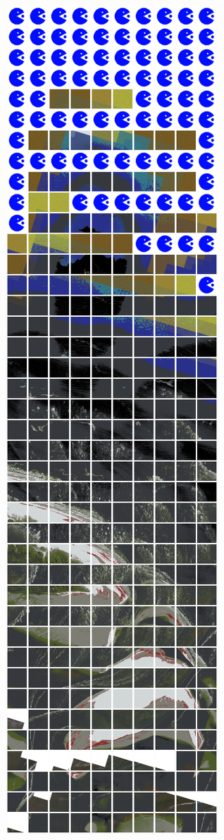 <html>
<div>
<img src="https://github.com/HakkaTjakka/NL_TILE_MAP/blob/main/source.png" height="44" width="44">
<img src="https://github.com/HakkaTjakka/NL_TILE_MAP/blob/main/source.png" height="44" width="44">
<img src="https://github.com/HakkaTjakka/NL_TILE_MAP/blob/main/source.png" height="44" width="44">
<img src="https://github.com/HakkaTjakka/NL_TILE_MAP/blob/main/source.png" height="44" width="44">
<img src="https://github.com/HakkaTjakka/NL_TILE_MAP/blob/main/source.png" height="44" width="44">
<img src="https://github.com/HakkaTjakka/NL_TILE_MAP/blob/main/source.png" height="44" width="44">
<img src="https://github.com/HakkaTjakka/NL_TILE_MAP/blob/main/source.png" height="44" width="44">
<img src="https://github.com/HakkaTjakka/NL_TILE_MAP/blob/main/source.png" height="44" width="44">
<img src="https://github.com/HakkaTjakka/NL_TILE_MAP/blob/main/source.png" height="44" width="44">
<img src="https://github.com/HakkaTjakka/NL_TILE_MAP/blob/main/source.png" height="44" width="44">
<img src="https://github.com/HakkaTjakka/NL_TILE_MAP/blob/main/source.png" height="44" width="44">
<img src="https://github.com/HakkaTjakka/NL_TILE_MAP/blob/main/source.png" height="44" width="44">
<img src="https://github.com/HakkaTjakka/NL_TILE_MAP/blob/main/source.png" height="44" width="44">
<img src="https://github.com/HakkaTjakka/NL_TILE_MAP/blob/main/source.png" height="44" width="44">
<img src="https://github.com/HakkaTjakka/NL_TILE_MAP/blob/main/source.png" height="44" width="44">
<img src="https://github.com/HakkaTjakka/NL_TILE_MAP/blob/main/source.png" height="44" width="44">
<img src="https://github.com/HakkaTjakka/NL_TILE_MAP/blob/main/source.png" height="44" width="44">
<img src="https://github.com/HakkaTjakka/NL_TILE_MAP/blob/main/source.png" height="44" width="44">
<img src="https://github.com/HakkaTjakka/NL_TILE_MAP/blob/main/source.png" height="44" width="44">
<img src="https://github.com/HakkaTjakka/NL_TILE_MAP/blob/main/source.png" height="44" width="44">
<br>
<img src="https://github.com/HakkaTjakka/NL_TILE_MAP/blob/main/source.png" height="44" width="44">
<img src="https://github.com/HakkaTjakka/NL_TILE_MAP/blob/main/source.png" height="44" width="44">
<img src="https://github.com/HakkaTjakka/NL_TILE_MAP/blob/main/source.png" height="44" width="44">
<img src="https://github.com/HakkaTjakka/NL_TILE_MAP/blob/main/source.png" height="44" width="44">
<img src="https://github.com/HakkaTjakka/NL_TILE_MAP/blob/main/source.png" height="44" width="44">
<img src="https://github.com/HakkaTjakka/NL_TILE_MAP/blob/main/source.png" height="44" width="44">
<img src="https://github.com/HakkaTjakka/NL_TILE_MAP/blob/main/source.png" height="44" width="44">
<img src="https://github.com/HakkaTjakka/NL_TILE_MAP/blob/main/source.png" height="44" width="44">
<img src="https://github.com/HakkaTjakka/NL_TILE_MAP/blob/main/source.png" height="44" width="44">
<img src="https://github.com/HakkaTjakka/NL_TILE_MAP/blob/main/source.png" height="44" width="44">
<img src="https://github.com/HakkaTjakka/NL_TILE_MAP/blob/main/source.png" height="44" width="44">
<img src="https://github.com/HakkaTjakka/NL_TILE_MAP/blob/main/source.png" height="44" width="44">
<img src="https://github.com/HakkaTjakka/NL_TILE_MAP/blob/main/source.png" height="44" width="44">
<img src="https://github.com/HakkaTjakka/NL_TILE_MAP/blob/main/source.png" height="44" width="44">
<img src="https://github.com/HakkaTjakka/NL_TILE_MAP/blob/main/source.png" height="44" width="44">
<img src="https://github.com/HakkaTjakka/NL_TILE_MAP/blob/main/source.png" height="44" width="44">
<img src="https://github.com/HakkaTjakka/NL_TILE_MAP/blob/main/source.png" height="44" width="44">
<img src="https://github.com/HakkaTjakka/NL_TILE_MAP/blob/main/source.png" height="44" width="44">
<img src="https://github.com/HakkaTjakka/NL_TILE_MAP/blob/main/source.png" height="44" width="44">
<img src="https://github.com/HakkaTjakka/NL_TILE_MAP/blob/main/source.png" height="44" width="44">
<br>
<img src="https://github.com/HakkaTjakka/NL_TILE_MAP/blob/main/source.png" height="44" width="44">
<img src="https://github.com/HakkaTjakka/NL_TILE_MAP/blob/main/source.png" height="44" width="44">
<img src="https://github.com/HakkaTjakka/NL_TILE_MAP/blob/main/18/641/-1075/r.6412.-10748.png" height="44" width="44">
<img src="https://github.com/HakkaTjakka/NL_TILE_MAP/blob/main/18/641/-1075/r.6413.-10748.png" height="44" width="44">
<img src="https://github.com/HakkaTjakka/NL_TILE_MAP/blob/main/18/641/-1075/r.6414.-10748.png" height="44" width="44">
<img src="https://github.com/HakkaTjakka/NL_TILE_MAP/blob/main/18/641/-1075/r.6415.-10748.png" height="44" width="44">
<img src="https://github.com/HakkaTjakka/NL_TILE_MAP/blob/main/source.png" height="44" width="44">
<img src="https://github.com/HakkaTjakka/NL_TILE_MAP/blob/main/source.png" height="44" width="44">
<img src="https://github.com/HakkaTjakka/NL_TILE_MAP/blob/main/source.png" height="44" width="44">
<img src="https://github.com/HakkaTjakka/NL_TILE_MAP/blob/main/source.png" height="44" width="44">
<img src="https://github.com/HakkaTjakka/NL_TILE_MAP/blob/main/source.png" height="44" width="44">
<img src="https://github.com/HakkaTjakka/NL_TILE_MAP/blob/main/source.png" height="44" width="44">
<img src="https://github.com/HakkaTjakka/NL_TILE_MAP/blob/main/source.png" height="44" width="44">
<img src="https://github.com/HakkaTjakka/NL_TILE_MAP/blob/main/source.png" height="44" width="44">
<img src="https://github.com/HakkaTjakka/NL_TILE_MAP/blob/main/source.png" height="44" width="44">
<img src="https://github.com/HakkaTjakka/NL_TILE_MAP/blob/main/source.png" height="44" width="44">
<img src="https://github.com/HakkaTjakka/NL_TILE_MAP/blob/main/source.png" height="44" width="44">
<img src="https://github.com/HakkaTjakka/NL_TILE_MAP/blob/main/source.png" height="44" width="44">
<img src="https://github.com/HakkaTjakka/NL_TILE_MAP/blob/main/source.png" height="44" width="44">
<img src="https://github.com/HakkaTjakka/NL_TILE_MAP/blob/main/source.png" height="44" width="44">
<br>
<img src="https://github.com/HakkaTjakka/NL_TILE_MAP/blob/main/source.png" height="44" width="44">
<img src="https://github.com/HakkaTjakka/NL_TILE_MAP/blob/main/18/641/-1075/r.6411.-10747.png" height="44" width="44">
<img src="https://github.com/HakkaTjakka/NL_TILE_MAP/blob/main/18/641/-1075/r.6412.-10747.png" height="44" width="44">
<img src="https://github.com/HakkaTjakka/NL_TILE_MAP/blob/main/18/641/-1075/r.6413.-10747.png" height="44" width="44">
<img src="https://github.com/HakkaTjakka/NL_TILE_MAP/blob/main/18/641/-1075/r.6414.-10747.png" height="44" width="44">
<img src="https://github.com/HakkaTjakka/NL_TILE_MAP/blob/main/18/641/-1075/r.6415.-10747.png" height="44" width="44">
<img src="https://github.com/HakkaTjakka/NL_TILE_MAP/blob/main/18/641/-1075/r.6416.-10747.png" height="44" width="44">
<img src="https://github.com/HakkaTjakka/NL_TILE_MAP/blob/main/18/641/-1075/r.6417.-10747.png" height="44" width="44">
<img src="https://github.com/HakkaTjakka/NL_TILE_MAP/blob/main/18/641/-1075/r.6418.-10747.png" height="44" width="44">
<img src="https://github.com/HakkaTjakka/NL_TILE_MAP/blob/main/source.png" height="44" width="44">
<img src="https://github.com/HakkaTjakka/NL_TILE_MAP/blob/main/source.png" height="44" width="44">
<img src="https://github.com/HakkaTjakka/NL_TILE_MAP/blob/main/source.png" height="44" width="44">
<img src="https://github.com/HakkaTjakka/NL_TILE_MAP/blob/main/source.png" height="44" width="44">
<img src="https://github.com/HakkaTjakka/NL_TILE_MAP/blob/main/source.png" height="44" width="44">
<img src="https://github.com/HakkaTjakka/NL_TILE_MAP/blob/main/source.png" height="44" width="44">
<img src="https://github.com/HakkaTjakka/NL_TILE_MAP/blob/main/source.png" height="44" width="44">
<img src="https://github.com/HakkaTjakka/NL_TILE_MAP/blob/main/source.png" height="44" width="44">
<img src="https://github.com/HakkaTjakka/NL_TILE_MAP/blob/main/source.png" height="44" width="44">
<img src="https://github.com/HakkaTjakka/NL_TILE_MAP/blob/main/source.png" height="44" width="44">
<img src="https://github.com/HakkaTjakka/NL_TILE_MAP/blob/main/source.png" height="44" width="44">
<br>
<img src="https://github.com/HakkaTjakka/NL_TILE_MAP/blob/main/source.png" height="44" width="44">
<img src="https://github.com/HakkaTjakka/NL_TILE_MAP/blob/main/18/641/-1075/r.6411.-10746.png" height="44" width="44">
<img src="https://github.com/HakkaTjakka/NL_TILE_MAP/blob/main/18/641/-1075/r.6412.-10746.png" height="44" width="44">
<img src="https://github.com/HakkaTjakka/NL_TILE_MAP/blob/main/18/641/-1075/r.6413.-10746.png" height="44" width="44">
<img src="https://github.com/HakkaTjakka/NL_TILE_MAP/blob/main/18/641/-1075/r.6414.-10746.png" height="44" width="44">
<img src="https://github.com/HakkaTjakka/NL_TILE_MAP/blob/main/18/641/-1075/r.6415.-10746.png" height="44" width="44">
<img src="https://github.com/HakkaTjakka/NL_TILE_MAP/blob/main/18/641/-1075/r.6416.-10746.png" height="44" width="44">
<img src="https://github.com/HakkaTjakka/NL_TILE_MAP/blob/main/18/641/-1075/r.6417.-10746.png" height="44" width="44">
<img src="https://github.com/HakkaTjakka/NL_TILE_MAP/blob/main/18/641/-1075/r.6418.-10746.png" height="44" width="44">
<img src="https://github.com/HakkaTjakka/NL_TILE_MAP/blob/main/source.png" height="44" width="44">
<img src="https://github.com/HakkaTjakka/NL_TILE_MAP/blob/main/source.png" height="44" width="44">
<img src="https://github.com/HakkaTjakka/NL_TILE_MAP/blob/main/18/642/-1075/r.6421.-10746.png" height="44" width="44">
<img src="https://github.com/HakkaTjakka/NL_TILE_MAP/blob/main/18/642/-1075/r.6422.-10746.png" height="44" width="44">
<img src="https://github.com/HakkaTjakka/NL_TILE_MAP/blob/main/source.png" height="44" width="44">
<img src="https://github.com/HakkaTjakka/NL_TILE_MAP/blob/main/source.png" height="44" width="44">
<img src="https://github.com/HakkaTjakka/NL_TILE_MAP/blob/main/source.png" height="44" width="44">
<img src="https://github.com/HakkaTjakka/NL_TILE_MAP/blob/main/source.png" height="44" width="44">
<img src="https://github.com/HakkaTjakka/NL_TILE_MAP/blob/main/source.png" height="44" width="44">
<img src="https://github.com/HakkaTjakka/NL_TILE_MAP/blob/main/source.png" height="44" width="44">
<img src="https://github.com/HakkaTjakka/NL_TILE_MAP/blob/main/source.png" height="44" width="44">
<br>
<img src="https://github.com/HakkaTjakka/NL_TILE_MAP/blob/main/source.png" height="44" width="44">
<img src="https://github.com/HakkaTjakka/NL_TILE_MAP/blob/main/18/641/-1075/r.6411.-10745.png" height="44" width="44">
<img src="https://github.com/HakkaTjakka/NL_TILE_MAP/blob/main/18/641/-1075/r.6412.-10745.png" height="44" width="44">
<img src="https://github.com/HakkaTjakka/NL_TILE_MAP/blob/main/18/641/-1075/r.6413.-10745.png" height="44" width="44">
<img src="https://github.com/HakkaTjakka/NL_TILE_MAP/blob/main/18/641/-1075/r.6414.-10745.png" height="44" width="44">
<img src="https://github.com/HakkaTjakka/NL_TILE_MAP/blob/main/18/641/-1075/r.6415.-10745.png" height="44" width="44">
<img src="https://github.com/HakkaTjakka/NL_TILE_MAP/blob/main/18/641/-1075/r.6416.-10745.png" height="44" width="44">
<img src="https://github.com/HakkaTjakka/NL_TILE_MAP/blob/main/18/641/-1075/r.6417.-10745.png" height="44" width="44">
<img src="https://github.com/HakkaTjakka/NL_TILE_MAP/blob/main/18/641/-1075/r.6418.-10745.png" height="44" width="44">
<img src="https://github.com/HakkaTjakka/NL_TILE_MAP/blob/main/18/641/-1075/r.6419.-10745.png" height="44" width="44">
<img src="https://github.com/HakkaTjakka/NL_TILE_MAP/blob/main/18/642/-1075/r.6420.-10745.png" height="44" width="44">
<img src="https://github.com/HakkaTjakka/NL_TILE_MAP/blob/main/18/642/-1075/r.6421.-10745.png" height="44" width="44">
<img src="https://github.com/HakkaTjakka/NL_TILE_MAP/blob/main/18/642/-1075/r.6422.-10745.png" height="44" width="44">
<img src="https://github.com/HakkaTjakka/NL_TILE_MAP/blob/main/18/642/-1075/r.6423.-10745.png" height="44" width="44">
<img src="https://github.com/HakkaTjakka/NL_TILE_MAP/blob/main/18/642/-1075/r.6424.-10745.png" height="44" width="44">
<img src="https://github.com/HakkaTjakka/NL_TILE_MAP/blob/main/18/642/-1075/r.6425.-10745.png" height="44" width="44">
<img src="https://github.com/HakkaTjakka/NL_TILE_MAP/blob/main/source.png" height="44" width="44">
<img src="https://github.com/HakkaTjakka/NL_TILE_MAP/blob/main/source.png" height="44" width="44">
<img src="https://github.com/HakkaTjakka/NL_TILE_MAP/blob/main/source.png" height="44" width="44">
<img src="https://github.com/HakkaTjakka/NL_TILE_MAP/blob/main/source.png" height="44" width="44">
<br>
<img src="https://github.com/HakkaTjakka/NL_TILE_MAP/blob/main/18/641/-1075/r.6410.-10744.png" height="44" width="44">
<img src="https://github.com/HakkaTjakka/NL_TILE_MAP/blob/main/18/641/-1075/r.6411.-10744.png" height="44" width="44">
<img src="https://github.com/HakkaTjakka/NL_TILE_MAP/blob/main/18/641/-1075/r.6412.-10744.png" height="44" width="44">
<img src="https://github.com/HakkaTjakka/NL_TILE_MAP/blob/main/18/641/-1075/r.6413.-10744.png" height="44" width="44">
<img src="https://github.com/HakkaTjakka/NL_TILE_MAP/blob/main/18/641/-1075/r.6414.-10744.png" height="44" width="44">
<img src="https://github.com/HakkaTjakka/NL_TILE_MAP/blob/main/18/641/-1075/r.6415.-10744.png" height="44" width="44">
<img src="https://github.com/HakkaTjakka/NL_TILE_MAP/blob/main/18/641/-1075/r.6416.-10744.png" height="44" width="44">
<img src="https://github.com/HakkaTjakka/NL_TILE_MAP/blob/main/18/641/-1075/r.6417.-10744.png" height="44" width="44">
<img src="https://github.com/HakkaTjakka/NL_TILE_MAP/blob/main/18/641/-1075/r.6418.-10744.png" height="44" width="44">
<img src="https://github.com/HakkaTjakka/NL_TILE_MAP/blob/main/18/641/-1075/r.6419.-10744.png" height="44" width="44">
<img src="https://github.com/HakkaTjakka/NL_TILE_MAP/blob/main/18/642/-1075/r.6420.-10744.png" height="44" width="44">
<img src="https://github.com/HakkaTjakka/NL_TILE_MAP/blob/main/18/642/-1075/r.6421.-10744.png" height="44" width="44">
<img src="https://github.com/HakkaTjakka/NL_TILE_MAP/blob/main/18/642/-1075/r.6422.-10744.png" height="44" width="44">
<img src="https://github.com/HakkaTjakka/NL_TILE_MAP/blob/main/18/642/-1075/r.6423.-10744.png" height="44" width="44">
<img src="https://github.com/HakkaTjakka/NL_TILE_MAP/blob/main/18/642/-1075/r.6424.-10744.png" height="44" width="44">
<img src="https://github.com/HakkaTjakka/NL_TILE_MAP/blob/main/18/642/-1075/r.6425.-10744.png" height="44" width="44">
<img src="https://github.com/HakkaTjakka/NL_TILE_MAP/blob/main/18/642/-1075/r.6426.-10744.png" height="44" width="44">
<img src="https://github.com/HakkaTjakka/NL_TILE_MAP/blob/main/18/642/-1075/r.6427.-10744.png" height="44" width="44">
<img src="https://github.com/HakkaTjakka/NL_TILE_MAP/blob/main/18/642/-1075/r.6428.-10744.png" height="44" width="44">
<img src="https://github.com/HakkaTjakka/NL_TILE_MAP/blob/main/source.png" height="44" width="44">
<br>
<img src="https://github.com/HakkaTjakka/NL_TILE_MAP/blob/main/18/641/-1075/r.6410.-10743.png" height="44" width="44">
<img src="https://github.com/HakkaTjakka/NL_TILE_MAP/blob/main/18/641/-1075/r.6411.-10743.png" height="44" width="44">
<img src="https://github.com/HakkaTjakka/NL_TILE_MAP/blob/main/18/641/-1075/r.6412.-10743.png" height="44" width="44">
<img src="https://github.com/HakkaTjakka/NL_TILE_MAP/blob/main/18/641/-1075/r.6413.-10743.png" height="44" width="44">
<img src="https://github.com/HakkaTjakka/NL_TILE_MAP/blob/main/18/641/-1075/r.6414.-10743.png" height="44" width="44">
<img src="https://github.com/HakkaTjakka/NL_TILE_MAP/blob/main/18/641/-1075/r.6415.-10743.png" height="44" width="44">
<img src="https://github.com/HakkaTjakka/NL_TILE_MAP/blob/main/18/641/-1075/r.6416.-10743.png" height="44" width="44">
<img src="https://github.com/HakkaTjakka/NL_TILE_MAP/blob/main/18/641/-1075/r.6417.-10743.png" height="44" width="44">
<img src="https://github.com/HakkaTjakka/NL_TILE_MAP/blob/main/18/641/-1075/r.6418.-10743.png" height="44" width="44">
<img src="https://github.com/HakkaTjakka/NL_TILE_MAP/blob/main/18/641/-1075/r.6419.-10743.png" height="44" width="44">
<img src="https://github.com/HakkaTjakka/NL_TILE_MAP/blob/main/18/642/-1075/r.6420.-10743.png" height="44" width="44">
<img src="https://github.com/HakkaTjakka/NL_TILE_MAP/blob/main/18/642/-1075/r.6421.-10743.png" height="44" width="44">
<img src="https://github.com/HakkaTjakka/NL_TILE_MAP/blob/main/18/642/-1075/r.6422.-10743.png" height="44" width="44">
<img src="https://github.com/HakkaTjakka/NL_TILE_MAP/blob/main/18/642/-1075/r.6423.-10743.png" height="44" width="44">
<img src="https://github.com/HakkaTjakka/NL_TILE_MAP/blob/main/18/642/-1075/r.6424.-10743.png" height="44" width="44">
<img src="https://github.com/HakkaTjakka/NL_TILE_MAP/blob/main/18/642/-1075/r.6425.-10743.png" height="44" width="44">
<img src="https://github.com/HakkaTjakka/NL_TILE_MAP/blob/main/18/642/-1075/r.6426.-10743.png" height="44" width="44">
<img src="https://github.com/HakkaTjakka/NL_TILE_MAP/blob/main/18/642/-1075/r.6427.-10743.png" height="44" width="44">
<img src="https://github.com/HakkaTjakka/NL_TILE_MAP/blob/main/18/642/-1075/r.6428.-10743.png" height="44" width="44">
<img src="https://github.com/HakkaTjakka/NL_TILE_MAP/blob/main/18/642/-1075/r.6429.-10743.png" height="44" width="44">
<br>
<img src="https://github.com/HakkaTjakka/NL_TILE_MAP/blob/main/18/641/-1075/r.6410.-10742.png" height="44" width="44">
<img src="https://github.com/HakkaTjakka/NL_TILE_MAP/blob/main/18/641/-1075/r.6411.-10742.png" height="44" width="44">
<img src="https://github.com/HakkaTjakka/NL_TILE_MAP/blob/main/18/641/-1075/r.6412.-10742.png" height="44" width="44">
<img src="https://github.com/HakkaTjakka/NL_TILE_MAP/blob/main/18/641/-1075/r.6413.-10742.png" height="44" width="44">
<img src="https://github.com/HakkaTjakka/NL_TILE_MAP/blob/main/18/641/-1075/r.6414.-10742.png" height="44" width="44">
<img src="https://github.com/HakkaTjakka/NL_TILE_MAP/blob/main/18/641/-1075/r.6415.-10742.png" height="44" width="44">
<img src="https://github.com/HakkaTjakka/NL_TILE_MAP/blob/main/18/641/-1075/r.6416.-10742.png" height="44" width="44">
<img src="https://github.com/HakkaTjakka/NL_TILE_MAP/blob/main/18/641/-1075/r.6417.-10742.png" height="44" width="44">
<img src="https://github.com/HakkaTjakka/NL_TILE_MAP/blob/main/18/641/-1075/r.6418.-10742.png" height="44" width="44">
<img src="https://github.com/HakkaTjakka/NL_TILE_MAP/blob/main/18/641/-1075/r.6419.-10742.png" height="44" width="44">
<img src="https://github.com/HakkaTjakka/NL_TILE_MAP/blob/main/18/642/-1075/r.6420.-10742.png" height="44" width="44">
<img src="https://github.com/HakkaTjakka/NL_TILE_MAP/blob/main/18/642/-1075/r.6421.-10742.png" height="44" width="44">
<img src="https://github.com/HakkaTjakka/NL_TILE_MAP/blob/main/18/642/-1075/r.6422.-10742.png" height="44" width="44">
<img src="https://github.com/HakkaTjakka/NL_TILE_MAP/blob/main/18/642/-1075/r.6423.-10742.png" height="44" width="44">
<img src="https://github.com/HakkaTjakka/NL_TILE_MAP/blob/main/18/642/-1075/r.6424.-10742.png" height="44" width="44">
<img src="https://github.com/HakkaTjakka/NL_TILE_MAP/blob/main/18/642/-1075/r.6425.-10742.png" height="44" width="44">
<img src="https://github.com/HakkaTjakka/NL_TILE_MAP/blob/main/18/642/-1075/r.6426.-10742.png" height="44" width="44">
<img src="https://github.com/HakkaTjakka/NL_TILE_MAP/blob/main/18/642/-1075/r.6427.-10742.png" height="44" width="44">
<img src="https://github.com/HakkaTjakka/NL_TILE_MAP/blob/main/18/642/-1075/r.6428.-10742.png" height="44" width="44">
<img src="https://github.com/HakkaTjakka/NL_TILE_MAP/blob/main/18/642/-1075/r.6429.-10742.png" height="44" width="44">
<br>
<img src="https://github.com/HakkaTjakka/NL_TILE_MAP/blob/main/18/641/-1075/r.6410.-10741.png" height="44" width="44">
<img src="https://github.com/HakkaTjakka/NL_TILE_MAP/blob/main/18/641/-1075/r.6411.-10741.png" height="44" width="44">
<img src="https://github.com/HakkaTjakka/NL_TILE_MAP/blob/main/18/641/-1075/r.6412.-10741.png" height="44" width="44">
<img src="https://github.com/HakkaTjakka/NL_TILE_MAP/blob/main/18/641/-1075/r.6413.-10741.png" height="44" width="44">
<img src="https://github.com/HakkaTjakka/NL_TILE_MAP/blob/main/18/641/-1075/r.6414.-10741.png" height="44" width="44">
<img src="https://github.com/HakkaTjakka/NL_TILE_MAP/blob/main/18/641/-1075/r.6415.-10741.png" height="44" width="44">
<img src="https://github.com/HakkaTjakka/NL_TILE_MAP/blob/main/18/641/-1075/r.6416.-10741.png" height="44" width="44">
<img src="https://github.com/HakkaTjakka/NL_TILE_MAP/blob/main/18/641/-1075/r.6417.-10741.png" height="44" width="44">
<img src="https://github.com/HakkaTjakka/NL_TILE_MAP/blob/main/18/641/-1075/r.6418.-10741.png" height="44" width="44">
<img src="https://github.com/HakkaTjakka/NL_TILE_MAP/blob/main/18/641/-1075/r.6419.-10741.png" height="44" width="44">
<img src="https://github.com/HakkaTjakka/NL_TILE_MAP/blob/main/18/642/-1075/r.6420.-10741.png" height="44" width="44">
<img src="https://github.com/HakkaTjakka/NL_TILE_MAP/blob/main/18/642/-1075/r.6421.-10741.png" height="44" width="44">
<img src="https://github.com/HakkaTjakka/NL_TILE_MAP/blob/main/18/642/-1075/r.6422.-10741.png" height="44" width="44">
<img src="https://github.com/HakkaTjakka/NL_TILE_MAP/blob/main/18/642/-1075/r.6423.-10741.png" height="44" width="44">
<img src="https://github.com/HakkaTjakka/NL_TILE_MAP/blob/main/18/642/-1075/r.6424.-10741.png" height="44" width="44">
<img src="https://github.com/HakkaTjakka/NL_TILE_MAP/blob/main/18/642/-1075/r.6425.-10741.png" height="44" width="44">
<img src="https://github.com/HakkaTjakka/NL_TILE_MAP/blob/main/18/642/-1075/r.6426.-10741.png" height="44" width="44">
<img src="https://github.com/HakkaTjakka/NL_TILE_MAP/blob/main/18/642/-1075/r.6427.-10741.png" height="44" width="44">
<img src="https://github.com/HakkaTjakka/NL_TILE_MAP/blob/main/18/642/-1075/r.6428.-10741.png" height="44" width="44">
<img src="https://github.com/HakkaTjakka/NL_TILE_MAP/blob/main/18/642/-1075/r.6429.-10741.png" height="44" width="44">
<br>
<img src="https://github.com/HakkaTjakka/NL_TILE_MAP/blob/main/18/641/-1074/r.6410.-10740.png" height="44" width="44">
<img src="https://github.com/HakkaTjakka/NL_TILE_MAP/blob/main/18/641/-1074/r.6411.-10740.png" height="44" width="44">
<img src="https://github.com/HakkaTjakka/NL_TILE_MAP/blob/main/18/641/-1074/r.6412.-10740.png" height="44" width="44">
<img src="https://github.com/HakkaTjakka/NL_TILE_MAP/blob/main/18/641/-1074/r.6413.-10740.png" height="44" width="44">
<img src="https://github.com/HakkaTjakka/NL_TILE_MAP/blob/main/18/641/-1074/r.6414.-10740.png" height="44" width="44">
<img src="https://github.com/HakkaTjakka/NL_TILE_MAP/blob/main/18/641/-1074/r.6415.-10740.png" height="44" width="44">
<img src="https://github.com/HakkaTjakka/NL_TILE_MAP/blob/main/18/641/-1074/r.6416.-10740.png" height="44" width="44">
<img src="https://github.com/HakkaTjakka/NL_TILE_MAP/blob/main/18/641/-1074/r.6417.-10740.png" height="44" width="44">
<img src="https://github.com/HakkaTjakka/NL_TILE_MAP/blob/main/18/641/-1074/r.6418.-10740.png" height="44" width="44">
<img src="https://github.com/HakkaTjakka/NL_TILE_MAP/blob/main/18/641/-1074/r.6419.-10740.png" height="44" width="44">
<img src="https://github.com/HakkaTjakka/NL_TILE_MAP/blob/main/18/642/-1074/r.6420.-10740.png" height="44" width="44">
<img src="https://github.com/HakkaTjakka/NL_TILE_MAP/blob/main/18/642/-1074/r.6421.-10740.png" height="44" width="44">
<img src="https://github.com/HakkaTjakka/NL_TILE_MAP/blob/main/18/642/-1074/r.6422.-10740.png" height="44" width="44">
<img src="https://github.com/HakkaTjakka/NL_TILE_MAP/blob/main/18/642/-1074/r.6423.-10740.png" height="44" width="44">
<img src="https://github.com/HakkaTjakka/NL_TILE_MAP/blob/main/18/642/-1074/r.6424.-10740.png" height="44" width="44">
<img src="https://github.com/HakkaTjakka/NL_TILE_MAP/blob/main/18/642/-1074/r.6425.-10740.png" height="44" width="44">
<img src="https://github.com/HakkaTjakka/NL_TILE_MAP/blob/main/18/642/-1074/r.6426.-10740.png" height="44" width="44">
<img src="https://github.com/HakkaTjakka/NL_TILE_MAP/blob/main/18/642/-1074/r.6427.-10740.png" height="44" width="44">
<img src="https://github.com/HakkaTjakka/NL_TILE_MAP/blob/main/18/642/-1074/r.6428.-10740.png" height="44" width="44">
<img src="https://github.com/HakkaTjakka/NL_TILE_MAP/blob/main/18/642/-1074/r.6429.-10740.png" height="44" width="44">
<br>
<img src="https://github.com/HakkaTjakka/NL_TILE_MAP/blob/main/18/641/-1074/r.6410.-10739.png" height="44" width="44">
<img src="https://github.com/HakkaTjakka/NL_TILE_MAP/blob/main/18/641/-1074/r.6411.-10739.png" height="44" width="44">
<img src="https://github.com/HakkaTjakka/NL_TILE_MAP/blob/main/18/641/-1074/r.6412.-10739.png" height="44" width="44">
<img src="https://github.com/HakkaTjakka/NL_TILE_MAP/blob/main/18/641/-1074/r.6413.-10739.png" height="44" width="44">
<img src="https://github.com/HakkaTjakka/NL_TILE_MAP/blob/main/18/641/-1074/r.6414.-10739.png" height="44" width="44">
<img src="https://github.com/HakkaTjakka/NL_TILE_MAP/blob/main/18/641/-1074/r.6415.-10739.png" height="44" width="44">
<img src="https://github.com/HakkaTjakka/NL_TILE_MAP/blob/main/18/641/-1074/r.6416.-10739.png" height="44" width="44">
<img src="https://github.com/HakkaTjakka/NL_TILE_MAP/blob/main/18/641/-1074/r.6417.-10739.png" height="44" width="44">
<img src="https://github.com/HakkaTjakka/NL_TILE_MAP/blob/main/18/641/-1074/r.6418.-10739.png" height="44" width="44">
<img src="https://github.com/HakkaTjakka/NL_TILE_MAP/blob/main/18/641/-1074/r.6419.-10739.png" height="44" width="44">
<img src="https://github.com/HakkaTjakka/NL_TILE_MAP/blob/main/18/642/-1074/r.6420.-10739.png" height="44" width="44">
<img src="https://github.com/HakkaTjakka/NL_TILE_MAP/blob/main/18/642/-1074/r.6421.-10739.png" height="44" width="44">
<img src="https://github.com/HakkaTjakka/NL_TILE_MAP/blob/main/18/642/-1074/r.6422.-10739.png" height="44" width="44">
<img src="https://github.com/HakkaTjakka/NL_TILE_MAP/blob/main/18/642/-1074/r.6423.-10739.png" height="44" width="44">
<img src="https://github.com/HakkaTjakka/NL_TILE_MAP/blob/main/18/642/-1074/r.6424.-10739.png" height="44" width="44">
<img src="https://github.com/HakkaTjakka/NL_TILE_MAP/blob/main/18/642/-1074/r.6425.-10739.png" height="44" width="44">
<img src="https://github.com/HakkaTjakka/NL_TILE_MAP/blob/main/18/642/-1074/r.6426.-10739.png" height="44" width="44">
<img src="https://github.com/HakkaTjakka/NL_TILE_MAP/blob/main/18/642/-1074/r.6427.-10739.png" height="44" width="44">
<img src="https://github.com/HakkaTjakka/NL_TILE_MAP/blob/main/18/642/-1074/r.6428.-10739.png" height="44" width="44">
<img src="https://github.com/HakkaTjakka/NL_TILE_MAP/blob/main/18/642/-1074/r.6429.-10739.png" height="44" width="44">
<br>
<img src="https://github.com/HakkaTjakka/NL_TILE_MAP/blob/main/18/641/-1074/r.6410.-10738.png" height="44" width="44">
<img src="https://github.com/HakkaTjakka/NL_TILE_MAP/blob/main/18/641/-1074/r.6411.-10738.png" height="44" width="44">
<img src="https://github.com/HakkaTjakka/NL_TILE_MAP/blob/main/18/641/-1074/r.6412.-10738.png" height="44" width="44">
<img src="https://github.com/HakkaTjakka/NL_TILE_MAP/blob/main/18/641/-1074/r.6413.-10738.png" height="44" width="44">
<img src="https://github.com/HakkaTjakka/NL_TILE_MAP/blob/main/18/641/-1074/r.6414.-10738.png" height="44" width="44">
<img src="https://github.com/HakkaTjakka/NL_TILE_MAP/blob/main/18/641/-1074/r.6415.-10738.png" height="44" width="44">
<img src="https://github.com/HakkaTjakka/NL_TILE_MAP/blob/main/18/641/-1074/r.6416.-10738.png" height="44" width="44">
<img src="https://github.com/HakkaTjakka/NL_TILE_MAP/blob/main/18/641/-1074/r.6417.-10738.png" height="44" width="44">
<img src="https://github.com/HakkaTjakka/NL_TILE_MAP/blob/main/18/641/-1074/r.6418.-10738.png" height="44" width="44">
<img src="https://github.com/HakkaTjakka/NL_TILE_MAP/blob/main/18/641/-1074/r.6419.-10738.png" height="44" width="44">
<img src="https://github.com/HakkaTjakka/NL_TILE_MAP/blob/main/18/642/-1074/r.6420.-10738.png" height="44" width="44">
<img src="https://github.com/HakkaTjakka/NL_TILE_MAP/blob/main/18/642/-1074/r.6421.-10738.png" height="44" width="44">
<img src="https://github.com/HakkaTjakka/NL_TILE_MAP/blob/main/18/642/-1074/r.6422.-10738.png" height="44" width="44">
<img src="https://github.com/HakkaTjakka/NL_TILE_MAP/blob/main/18/642/-1074/r.6423.-10738.png" height="44" width="44">
<img src="https://github.com/HakkaTjakka/NL_TILE_MAP/blob/main/18/642/-1074/r.6424.-10738.png" height="44" width="44">
<img src="https://github.com/HakkaTjakka/NL_TILE_MAP/blob/main/18/642/-1074/r.6425.-10738.png" height="44" width="44">
<img src="https://github.com/HakkaTjakka/NL_TILE_MAP/blob/main/18/642/-1074/r.6426.-10738.png" height="44" width="44">
<img src="https://github.com/HakkaTjakka/NL_TILE_MAP/blob/main/18/642/-1074/r.6427.-10738.png" height="44" width="44">
<img src="https://github.com/HakkaTjakka/NL_TILE_MAP/blob/main/18/642/-1074/r.6428.-10738.png" height="44" width="44">
<img src="https://github.com/HakkaTjakka/NL_TILE_MAP/blob/main/18/642/-1074/r.6429.-10738.png" height="44" width="44">
<br>
<img src="https://github.com/HakkaTjakka/NL_TILE_MAP/blob/main/18/641/-1074/r.6410.-10737.png" height="44" width="44">
<img src="https://github.com/HakkaTjakka/NL_TILE_MAP/blob/main/18/641/-1074/r.6411.-10737.png" height="44" width="44">
<img src="https://github.com/HakkaTjakka/NL_TILE_MAP/blob/main/18/641/-1074/r.6412.-10737.png" height="44" width="44">
<img src="https://github.com/HakkaTjakka/NL_TILE_MAP/blob/main/18/641/-1074/r.6413.-10737.png" height="44" width="44">
<img src="https://github.com/HakkaTjakka/NL_TILE_MAP/blob/main/18/641/-1074/r.6414.-10737.png" height="44" width="44">
<img src="https://github.com/HakkaTjakka/NL_TILE_MAP/blob/main/18/641/-1074/r.6415.-10737.png" height="44" width="44">
<img src="https://github.com/HakkaTjakka/NL_TILE_MAP/blob/main/18/641/-1074/r.6416.-10737.png" height="44" width="44">
<img src="https://github.com/HakkaTjakka/NL_TILE_MAP/blob/main/18/641/-1074/r.6417.-10737.png" height="44" width="44">
<img src="https://github.com/HakkaTjakka/NL_TILE_MAP/blob/main/18/641/-1074/r.6418.-10737.png" height="44" width="44">
<img src="https://github.com/HakkaTjakka/NL_TILE_MAP/blob/main/18/641/-1074/r.6419.-10737.png" height="44" width="44">
<img src="https://github.com/HakkaTjakka/NL_TILE_MAP/blob/main/18/642/-1074/r.6420.-10737.png" height="44" width="44">
<img src="https://github.com/HakkaTjakka/NL_TILE_MAP/blob/main/18/642/-1074/r.6421.-10737.png" height="44" width="44">
<img src="https://github.com/HakkaTjakka/NL_TILE_MAP/blob/main/18/642/-1074/r.6422.-10737.png" height="44" width="44">
<img src="https://github.com/HakkaTjakka/NL_TILE_MAP/blob/main/18/642/-1074/r.6423.-10737.png" height="44" width="44">
<img src="https://github.com/HakkaTjakka/NL_TILE_MAP/blob/main/18/642/-1074/r.6424.-10737.png" height="44" width="44">
<img src="https://github.com/HakkaTjakka/NL_TILE_MAP/blob/main/18/642/-1074/r.6425.-10737.png" height="44" width="44">
<img src="https://github.com/HakkaTjakka/NL_TILE_MAP/blob/main/18/642/-1074/r.6426.-10737.png" height="44" width="44">
<img src="https://github.com/HakkaTjakka/NL_TILE_MAP/blob/main/18/642/-1074/r.6427.-10737.png" height="44" width="44">
<img src="https://github.com/HakkaTjakka/NL_TILE_MAP/blob/main/18/642/-1074/r.6428.-10737.png" height="44" width="44">
<img src="https://github.com/HakkaTjakka/NL_TILE_MAP/blob/main/18/642/-1074/r.6429.-10737.png" height="44" width="44">
<br>
<img src="https://github.com/HakkaTjakka/NL_TILE_MAP/blob/main/18/641/-1074/r.6410.-10736.png" height="44" width="44">
<img src="https://github.com/HakkaTjakka/NL_TILE_MAP/blob/main/18/641/-1074/r.6411.-10736.png" height="44" width="44">
<img src="https://github.com/HakkaTjakka/NL_TILE_MAP/blob/main/18/641/-1074/r.6412.-10736.png" height="44" width="44">
<img src="https://github.com/HakkaTjakka/NL_TILE_MAP/blob/main/18/641/-1074/r.6413.-10736.png" height="44" width="44">
<img src="https://github.com/HakkaTjakka/NL_TILE_MAP/blob/main/18/641/-1074/r.6414.-10736.png" height="44" width="44">
<img src="https://github.com/HakkaTjakka/NL_TILE_MAP/blob/main/18/641/-1074/r.6415.-10736.png" height="44" width="44">
<img src="https://github.com/HakkaTjakka/NL_TILE_MAP/blob/main/18/641/-1074/r.6416.-10736.png" height="44" width="44">
<img src="https://github.com/HakkaTjakka/NL_TILE_MAP/blob/main/18/641/-1074/r.6417.-10736.png" height="44" width="44">
<img src="https://github.com/HakkaTjakka/NL_TILE_MAP/blob/main/18/641/-1074/r.6418.-10736.png" height="44" width="44">
<img src="https://github.com/HakkaTjakka/NL_TILE_MAP/blob/main/18/641/-1074/r.6419.-10736.png" height="44" width="44">
<img src="https://github.com/HakkaTjakka/NL_TILE_MAP/blob/main/18/642/-1074/r.6420.-10736.png" height="44" width="44">
<img src="https://github.com/HakkaTjakka/NL_TILE_MAP/blob/main/18/642/-1074/r.6421.-10736.png" height="44" width="44">
<img src="https://github.com/HakkaTjakka/NL_TILE_MAP/blob/main/18/642/-1074/r.6422.-10736.png" height="44" width="44">
<img src="https://github.com/HakkaTjakka/NL_TILE_MAP/blob/main/18/642/-1074/r.6423.-10736.png" height="44" width="44">
<img src="https://github.com/HakkaTjakka/NL_TILE_MAP/blob/main/18/642/-1074/r.6424.-10736.png" height="44" width="44">
<img src="https://github.com/HakkaTjakka/NL_TILE_MAP/blob/main/18/642/-1074/r.6425.-10736.png" height="44" width="44">
<img src="https://github.com/HakkaTjakka/NL_TILE_MAP/blob/main/18/642/-1074/r.6426.-10736.png" height="44" width="44">
<img src="https://github.com/HakkaTjakka/NL_TILE_MAP/blob/main/18/642/-1074/r.6427.-10736.png" height="44" width="44">
<img src="https://github.com/HakkaTjakka/NL_TILE_MAP/blob/main/18/642/-1074/r.6428.-10736.png" height="44" width="44">
<img src="https://github.com/HakkaTjakka/NL_TILE_MAP/blob/main/18/642/-1074/r.6429.-10736.png" height="44" width="44">
<br>
<img src="https://github.com/HakkaTjakka/NL_TILE_MAP/blob/main/18/641/-1074/r.6410.-10735.png" height="44" width="44">
<img src="https://github.com/HakkaTjakka/NL_TILE_MAP/blob/main/18/641/-1074/r.6411.-10735.png" height="44" width="44">
<img src="https://github.com/HakkaTjakka/NL_TILE_MAP/blob/main/18/641/-1074/r.6412.-10735.png" height="44" width="44">
<img src="https://github.com/HakkaTjakka/NL_TILE_MAP/blob/main/18/641/-1074/r.6413.-10735.png" height="44" width="44">
<img src="https://github.com/HakkaTjakka/NL_TILE_MAP/blob/main/18/641/-1074/r.6414.-10735.png" height="44" width="44">
<img src="https://github.com/HakkaTjakka/NL_TILE_MAP/blob/main/18/641/-1074/r.6415.-10735.png" height="44" width="44">
<img src="https://github.com/HakkaTjakka/NL_TILE_MAP/blob/main/18/641/-1074/r.6416.-10735.png" height="44" width="44">
<img src="https://github.com/HakkaTjakka/NL_TILE_MAP/blob/main/18/641/-1074/r.6417.-10735.png" height="44" width="44">
<img src="https://github.com/HakkaTjakka/NL_TILE_MAP/blob/main/18/641/-1074/r.6418.-10735.png" height="44" width="44">
<img src="https://github.com/HakkaTjakka/NL_TILE_MAP/blob/main/18/641/-1074/r.6419.-10735.png" height="44" width="44">
<img src="https://github.com/HakkaTjakka/NL_TILE_MAP/blob/main/18/642/-1074/r.6420.-10735.png" height="44" width="44">
<img src="https://github.com/HakkaTjakka/NL_TILE_MAP/blob/main/18/642/-1074/r.6421.-10735.png" height="44" width="44">
<img src="https://github.com/HakkaTjakka/NL_TILE_MAP/blob/main/18/642/-1074/r.6422.-10735.png" height="44" width="44">
<img src="https://github.com/HakkaTjakka/NL_TILE_MAP/blob/main/18/642/-1074/r.6423.-10735.png" height="44" width="44">
<img src="https://github.com/HakkaTjakka/NL_TILE_MAP/blob/main/18/642/-1074/r.6424.-10735.png" height="44" width="44">
<img src="https://github.com/HakkaTjakka/NL_TILE_MAP/blob/main/18/642/-1074/r.6425.-10735.png" height="44" width="44">
<img src="https://github.com/HakkaTjakka/NL_TILE_MAP/blob/main/18/642/-1074/r.6426.-10735.png" height="44" width="44">
<img src="https://github.com/HakkaTjakka/NL_TILE_MAP/blob/main/18/642/-1074/r.6427.-10735.png" height="44" width="44">
<img src="https://github.com/HakkaTjakka/NL_TILE_MAP/blob/main/18/642/-1074/r.6428.-10735.png" height="44" width="44">
<img src="https://github.com/HakkaTjakka/NL_TILE_MAP/blob/main/18/642/-1074/r.6429.-10735.png" height="44" width="44">
<br>
<img src="https://github.com/HakkaTjakka/NL_TILE_MAP/blob/main/18/641/-1074/r.6410.-10734.png" height="44" width="44">
<img src="https://github.com/HakkaTjakka/NL_TILE_MAP/blob/main/18/641/-1074/r.6411.-10734.png" height="44" width="44">
<img src="https://github.com/HakkaTjakka/NL_TILE_MAP/blob/main/18/641/-1074/r.6412.-10734.png" height="44" width="44">
<img src="https://github.com/HakkaTjakka/NL_TILE_MAP/blob/main/18/641/-1074/r.6413.-10734.png" height="44" width="44">
<img src="https://github.com/HakkaTjakka/NL_TILE_MAP/blob/main/18/641/-1074/r.6414.-10734.png" height="44" width="44">
<img src="https://github.com/HakkaTjakka/NL_TILE_MAP/blob/main/18/641/-1074/r.6415.-10734.png" height="44" width="44">
<img src="https://github.com/HakkaTjakka/NL_TILE_MAP/blob/main/18/641/-1074/r.6416.-10734.png" height="44" width="44">
<img src="https://github.com/HakkaTjakka/NL_TILE_MAP/blob/main/18/641/-1074/r.6417.-10734.png" height="44" width="44">
<img src="https://github.com/HakkaTjakka/NL_TILE_MAP/blob/main/18/641/-1074/r.6418.-10734.png" height="44" width="44">
<img src="https://github.com/HakkaTjakka/NL_TILE_MAP/blob/main/18/641/-1074/r.6419.-10734.png" height="44" width="44">
<img src="https://github.com/HakkaTjakka/NL_TILE_MAP/blob/main/18/642/-1074/r.6420.-10734.png" height="44" width="44">
<img src="https://github.com/HakkaTjakka/NL_TILE_MAP/blob/main/18/642/-1074/r.6421.-10734.png" height="44" width="44">
<img src="https://github.com/HakkaTjakka/NL_TILE_MAP/blob/main/18/642/-1074/r.6422.-10734.png" height="44" width="44">
<img src="https://github.com/HakkaTjakka/NL_TILE_MAP/blob/main/18/642/-1074/r.6423.-10734.png" height="44" width="44">
<img src="https://github.com/HakkaTjakka/NL_TILE_MAP/blob/main/18/642/-1074/r.6424.-10734.png" height="44" width="44">
<img src="https://github.com/HakkaTjakka/NL_TILE_MAP/blob/main/18/642/-1074/r.6425.-10734.png" height="44" width="44">
<img src="https://github.com/HakkaTjakka/NL_TILE_MAP/blob/main/18/642/-1074/r.6426.-10734.png" height="44" width="44">
<img src="https://github.com/HakkaTjakka/NL_TILE_MAP/blob/main/18/642/-1074/r.6427.-10734.png" height="44" width="44">
<img src="https://github.com/HakkaTjakka/NL_TILE_MAP/blob/main/18/642/-1074/r.6428.-10734.png" height="44" width="44">
<img src="https://github.com/HakkaTjakka/NL_TILE_MAP/blob/main/18/642/-1074/r.6429.-10734.png" height="44" width="44">
<br>
<img src="https://github.com/HakkaTjakka/NL_TILE_MAP/blob/main/18/641/-1074/r.6410.-10733.png" height="44" width="44">
<img src="https://github.com/HakkaTjakka/NL_TILE_MAP/blob/main/18/641/-1074/r.6411.-10733.png" height="44" width="44">
<img src="https://github.com/HakkaTjakka/NL_TILE_MAP/blob/main/18/641/-1074/r.6412.-10733.png" height="44" width="44">
<img src="https://github.com/HakkaTjakka/NL_TILE_MAP/blob/main/18/641/-1074/r.6413.-10733.png" height="44" width="44">
<img src="https://github.com/HakkaTjakka/NL_TILE_MAP/blob/main/18/641/-1074/r.6414.-10733.png" height="44" width="44">
<img src="https://github.com/HakkaTjakka/NL_TILE_MAP/blob/main/18/641/-1074/r.6415.-10733.png" height="44" width="44">
<img src="https://github.com/HakkaTjakka/NL_TILE_MAP/blob/main/18/641/-1074/r.6416.-10733.png" height="44" width="44">
<img src="https://github.com/HakkaTjakka/NL_TILE_MAP/blob/main/18/641/-1074/r.6417.-10733.png" height="44" width="44">
<img src="https://github.com/HakkaTjakka/NL_TILE_MAP/blob/main/18/641/-1074/r.6418.-10733.png" height="44" width="44">
<img src="https://github.com/HakkaTjakka/NL_TILE_MAP/blob/main/18/641/-1074/r.6419.-10733.png" height="44" width="44">
<img src="https://github.com/HakkaTjakka/NL_TILE_MAP/blob/main/18/642/-1074/r.6420.-10733.png" height="44" width="44">
<img src="https://github.com/HakkaTjakka/NL_TILE_MAP/blob/main/18/642/-1074/r.6421.-10733.png" height="44" width="44">
<img src="https://github.com/HakkaTjakka/NL_TILE_MAP/blob/main/18/642/-1074/r.6422.-10733.png" height="44" width="44">
<img src="https://github.com/HakkaTjakka/NL_TILE_MAP/blob/main/18/642/-1074/r.6423.-10733.png" height="44" width="44">
<img src="https://github.com/HakkaTjakka/NL_TILE_MAP/blob/main/18/642/-1074/r.6424.-10733.png" height="44" width="44">
<img src="https://github.com/HakkaTjakka/NL_TILE_MAP/blob/main/18/642/-1074/r.6425.-10733.png" height="44" width="44">
<img src="https://github.com/HakkaTjakka/NL_TILE_MAP/blob/main/18/642/-1074/r.6426.-10733.png" height="44" width="44">
<img src="https://github.com/HakkaTjakka/NL_TILE_MAP/blob/main/18/642/-1074/r.6427.-10733.png" height="44" width="44">
<img src="https://github.com/HakkaTjakka/NL_TILE_MAP/blob/main/18/642/-1074/r.6428.-10733.png" height="44" width="44">
<img src="https://github.com/HakkaTjakka/NL_TILE_MAP/blob/main/18/642/-1074/r.6429.-10733.png" height="44" width="44">
<br>
<img src="https://github.com/HakkaTjakka/NL_TILE_MAP/blob/main/18/641/-1074/r.6410.-10732.png" height="44" width="44">
<img src="https://github.com/HakkaTjakka/NL_TILE_MAP/blob/main/18/641/-1074/r.6411.-10732.png" height="44" width="44">
<img src="https://github.com/HakkaTjakka/NL_TILE_MAP/blob/main/18/641/-1074/r.6412.-10732.png" height="44" width="44">
<img src="https://github.com/HakkaTjakka/NL_TILE_MAP/blob/main/18/641/-1074/r.6413.-10732.png" height="44" width="44">
<img src="https://github.com/HakkaTjakka/NL_TILE_MAP/blob/main/18/641/-1074/r.6414.-10732.png" height="44" width="44">
<img src="https://github.com/HakkaTjakka/NL_TILE_MAP/blob/main/18/641/-1074/r.6415.-10732.png" height="44" width="44">
<img src="https://github.com/HakkaTjakka/NL_TILE_MAP/blob/main/18/641/-1074/r.6416.-10732.png" height="44" width="44">
<img src="https://github.com/HakkaTjakka/NL_TILE_MAP/blob/main/18/641/-1074/r.6417.-10732.png" height="44" width="44">
<img src="https://github.com/HakkaTjakka/NL_TILE_MAP/blob/main/18/641/-1074/r.6418.-10732.png" height="44" width="44">
<img src="https://github.com/HakkaTjakka/NL_TILE_MAP/blob/main/18/641/-1074/r.6419.-10732.png" height="44" width="44">
<img src="https://github.com/HakkaTjakka/NL_TILE_MAP/blob/main/18/642/-1074/r.6420.-10732.png" height="44" width="44">
<img src="https://github.com/HakkaTjakka/NL_TILE_MAP/blob/main/18/642/-1074/r.6421.-10732.png" height="44" width="44">
<img src="https://github.com/HakkaTjakka/NL_TILE_MAP/blob/main/18/642/-1074/r.6422.-10732.png" height="44" width="44">
<img src="https://github.com/HakkaTjakka/NL_TILE_MAP/blob/main/18/642/-1074/r.6423.-10732.png" height="44" width="44">
<img src="https://github.com/HakkaTjakka/NL_TILE_MAP/blob/main/18/642/-1074/r.6424.-10732.png" height="44" width="44">
<img src="https://github.com/HakkaTjakka/NL_TILE_MAP/blob/main/18/642/-1074/r.6425.-10732.png" height="44" width="44">
<img src="https://github.com/HakkaTjakka/NL_TILE_MAP/blob/main/18/642/-1074/r.6426.-10732.png" height="44" width="44">
<img src="https://github.com/HakkaTjakka/NL_TILE_MAP/blob/main/18/642/-1074/r.6427.-10732.png" height="44" width="44">
<img src="https://github.com/HakkaTjakka/NL_TILE_MAP/blob/main/18/642/-1074/r.6428.-10732.png" height="44" width="44">
<img src="https://github.com/HakkaTjakka/NL_TILE_MAP/blob/main/18/642/-1074/r.6429.-10732.png" height="44" width="44">
<br>
<img src="https://github.com/HakkaTjakka/NL_TILE_MAP/blob/main/18/641/-1074/r.6410.-10731.png" height="44" width="44">
<img src="https://github.com/HakkaTjakka/NL_TILE_MAP/blob/main/18/641/-1074/r.6411.-10731.png" height="44" width="44">
<img src="https://github.com/HakkaTjakka/NL_TILE_MAP/blob/main/18/641/-1074/r.6412.-10731.png" height="44" width="44">
<img src="https://github.com/HakkaTjakka/NL_TILE_MAP/blob/main/18/641/-1074/r.6413.-10731.png" height="44" width="44">
<img src="https://github.com/HakkaTjakka/NL_TILE_MAP/blob/main/18/641/-1074/r.6414.-10731.png" height="44" width="44">
<img src="https://github.com/HakkaTjakka/NL_TILE_MAP/blob/main/18/641/-1074/r.6415.-10731.png" height="44" width="44">
<img src="https://github.com/HakkaTjakka/NL_TILE_MAP/blob/main/18/641/-1074/r.6416.-10731.png" height="44" width="44">
<img src="https://github.com/HakkaTjakka/NL_TILE_MAP/blob/main/18/641/-1074/r.6417.-10731.png" height="44" width="44">
<img src="https://github.com/HakkaTjakka/NL_TILE_MAP/blob/main/18/641/-1074/r.6418.-10731.png" height="44" width="44">
<img src="https://github.com/HakkaTjakka/NL_TILE_MAP/blob/main/18/641/-1074/r.6419.-10731.png" height="44" width="44">
<img src="https://github.com/HakkaTjakka/NL_TILE_MAP/blob/main/18/642/-1074/r.6420.-10731.png" height="44" width="44">
<img src="https://github.com/HakkaTjakka/NL_TILE_MAP/blob/main/18/642/-1074/r.6421.-10731.png" height="44" width="44">
<img src="https://github.com/HakkaTjakka/NL_TILE_MAP/blob/main/18/642/-1074/r.6422.-10731.png" height="44" width="44">
<img src="https://github.com/HakkaTjakka/NL_TILE_MAP/blob/main/18/642/-1074/r.6423.-10731.png" height="44" width="44">
<img src="https://github.com/HakkaTjakka/NL_TILE_MAP/blob/main/18/642/-1074/r.6424.-10731.png" height="44" width="44">
<img src="https://github.com/HakkaTjakka/NL_TILE_MAP/blob/main/18/642/-1074/r.6425.-10731.png" height="44" width="44">
<img src="https://github.com/HakkaTjakka/NL_TILE_MAP/blob/main/18/642/-1074/r.6426.-10731.png" height="44" width="44">
<img src="https://github.com/HakkaTjakka/NL_TILE_MAP/blob/main/18/642/-1074/r.6427.-10731.png" height="44" width="44">
<img src="https://github.com/HakkaTjakka/NL_TILE_MAP/blob/main/18/642/-1074/r.6428.-10731.png" height="44" width="44">
<img src="https://github.com/HakkaTjakka/NL_TILE_MAP/blob/main/18/642/-1074/r.6429.-10731.png" height="44" width="44">
<br>
</div>
</html>
